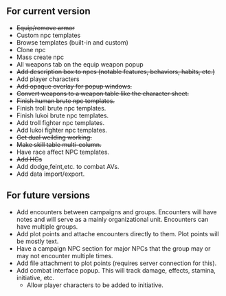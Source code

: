 ## For current version ##
* <strike>Equip/remove armor</strike>
* Custom npc templates
* Browse templates (built-in and custom)
* Clone npc
* Mass create npc
* All weapons tab on the equip weapon popup
* <strike>Add description box to npcs (notable features, behaviors, habits, etc.)</strike>
* Add player characters
* <strike>Add opaque overlay for popup windows.</strike>
* <strike>Convert weapons to a weapon table like the character sheet.</strike>
* <strike>Finish human brute npc templates.</strike>
* Finish troll brute npc templates.
* Finish lukoi brute npc templates.
* Add troll fighter npc templates.
* Add lukoi fighter npc templates.
* <strike>Get dual weilding working.</strike>
* <strike>Make skill table multi-column.</strike>
* Have race affect NPC templates.
* <strike>Add HCs</strike>
* Add dodge,feint,etc. to combat AVs.
* Add data import/export.


## For future versions ##
* Add encounters between campaigns and groups.  Encounters will have notes and will serve as a mainly organizational unit.  Encounters can have multiple groups.
* Add plot points and attache encounters directly to them.  Plot points will be mostly text.
* Have a campaign NPC section for major NPCs that the group may or may not encounter multiple times.
* Add file attachment to plot points (requires server connection for this).
* Add combat interface popup.  This will track damage, effects, stamina, initiative, etc.
	* Allow player characters to be added to initiative.